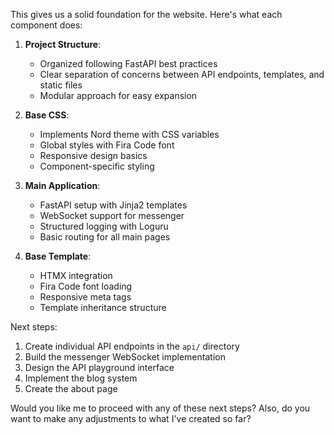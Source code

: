 This gives us a solid foundation for the website. Here's what each component does:

1. **Project Structure**:
   - Organized following FastAPI best practices
   - Clear separation of concerns between API endpoints, templates, and static files
   - Modular approach for easy expansion

2. **Base CSS**:
   - Implements Nord theme with CSS variables
   - Global styles with Fira Code font
   - Responsive design basics
   - Component-specific styling

3. **Main Application**:
   - FastAPI setup with Jinja2 templates
   - WebSocket support for messenger
   - Structured logging with Loguru
   - Basic routing for all main pages

4. **Base Template**:
   - HTMX integration
   - Fira Code font loading
   - Responsive meta tags
   - Template inheritance structure

Next steps:

1. Create individual API endpoints in the `api/` directory
2. Build the messenger WebSocket implementation
3. Design the API playground interface
4. Implement the blog system
5. Create the about page

Would you like me to proceed with any of these next steps? Also, do you want to make any adjustments to what I've created so far?
